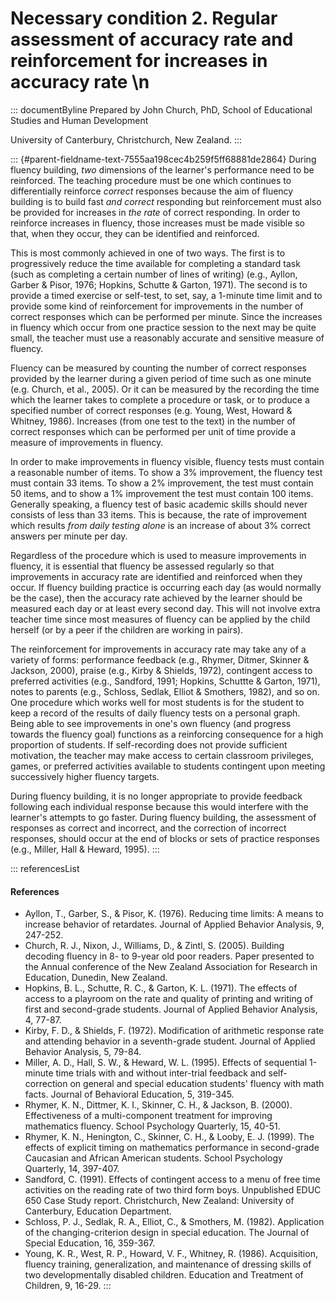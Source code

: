 # Necessary condition 2. Regular assessment of accuracy rate and reinforcement for increases in accuracy rate \n

::: documentByline
Prepared by John Church, PhD, School of Educational Studies and Human
Development

University of Canterbury, Christchurch, New Zealand.
:::

::: {#parent-fieldname-text-7555aa198cec4b259f5ff68881de2864}
During fluency building, *two* dimensions of the learner's performance
need to be reinforced. The teaching procedure must be one which
continues to differentially reinforce *correct* responses because the
aim of fluency building is to build fast *and correct* responding but
reinforcement must also be provided for increases in *the rate* of
correct responding. In order to reinforce increases in fluency, those
increases must be made visible so that, when they occur, they can be
identified and reinforced.

This is most commonly achieved in one of two ways. The first is to
progressively reduce the time available for completing a standard task
(such as completing a certain number of lines of writing) (e.g., Ayllon,
Garber & Pisor, 1976; Hopkins, Schutte & Garton, 1971). The second is to
provide a timed exercise or self-test, to set, say, a 1-minute time
limit and to provide some kind of reinforcement for improvements in the
number of correct responses which can be performed per minute. Since the
increases in fluency which occur from one practice session to the next
may be quite small, the teacher must use a reasonably accurate and
sensitive measure of fluency.

Fluency can be measured by counting the number of correct responses
provided by the learner during a given period of time such as one minute
(e.g. Church, et al., 2005). Or it can be measured by the recording the
time which the learner takes to complete a procedure or task, or to
produce a specified number of correct responses (e.g. Young, West,
Howard & Whitney, 1986). Increases (from one test to the text) in the
number of correct responses which can be performed per unit of time
provide a measure of improvements in fluency.

In order to make improvements in fluency visible, fluency tests must
contain a reasonable number of items. To show a 3% improvement, the
fluency test must contain 33 items. To show a 2% improvement, the test
must contain 50 items, and to show a 1% improvement the test must
contain 100 items. Generally speaking, a fluency test of basic academic
skills should never consists of less than 33 items. This is because, the
rate of improvement which results *from daily testing alone* is an
increase of about 3% correct answers per minute per day.

Regardless of the procedure which is used to measure improvements in
fluency, it is essential that fluency be assessed regularly so that
improvements in accuracy rate are identified and reinforced when they
occur. If fluency building practice is occurring each day (as would
normally be the case), then the accuracy rate achieved by the learner
should be measured each day or at least every second day. This will not
involve extra teacher time since most measures of fluency can be applied
by the child herself (or by a peer if the children are working in
pairs).

The reinforcement for improvements in accuracy rate may take any of a
variety of forms: performance feedback (e.g., Rhymer, Ditmer, Skinner &
Jackson, 2000), praise (e.g., Kirby & Shields, 1972), contingent access
to preferred activities (e.g., Sandford, 1991; Hopkins, Schuttte &
Garton, 1971), notes to parents (e.g., Schloss, Sedlak, Elliot &
Smothers, 1982), and so on. One procedure which works well for most
students is for the student to keep a record of the results of daily
fluency tests on a personal graph. Being able to see improvements in
one\'s own fluency (and progress towards the fluency goal) functions as
a reinforcing consequence for a high proportion of students. If
self-recording does not provide sufficient motivation, the teacher may
make access to certain classroom privileges, games, or preferred
activities available to students contingent upon meeting successively
higher fluency targets.

During fluency building, it is no longer appropriate to provide feedback
following each individual response because this would interfere with the
learner's attempts to go faster. During fluency building, the assessment
of responses as correct and incorrect, and the correction of incorrect
responses, should occur at the end of blocks or sets of practice
responses (e.g., Miller, Hall & Heward, 1995).
:::

::: referencesList
#### References

-   Ayllon, T., Garber, S., & Pisor, K. (1976). Reducing time limits: A
    means to increase behavior of retardates. Journal of Applied
    Behavior Analysis, 9, 247-252.
-   Church, R. J., Nixon, J., Williams, D., & Zintl, S. (2005). Building
    decoding fluency in 8- to 9-year old poor readers. Paper presented
    to the Annual conference of the New Zealand Association for Research
    in Education, Dunedin, New Zealand.
-   Hopkins, B. L., Schutte, R. C., & Garton, K. L. (1971). The effects
    of access to a playroom on the rate and quality of printing and
    writing of first and second-grade students. Journal of Applied
    Behavior Analysis, 4, 77-87.
-   Kirby, F. D., & Shields, F. (1972). Modification of arithmetic
    response rate and attending behavior in a seventh-grade student.
    Journal of Applied Behavior Analysis, 5, 79-84.
-   Miller, A. D., Hall, S. W., & Heward, W. L. (1995). Effects of
    sequential 1-minute time trials with and without inter-trial
    feedback and self-correction on general and special education
    students' fluency with math facts. Journal of Behavioral Education,
    5, 319-345.
-   Rhymer, K. N., Dittmer, K. I., Skinner, C. H., & Jackson, B. (2000).
    Effectiveness of a multi-component treatment for improving
    mathematics fluency. School Psychology Quarterly, 15, 40-51.
-   Rhymer, K. N., Henington, C., Skinner, C. H., & Looby, E. J. (1999).
    The effects of explicit timing on mathematics performance in
    second-grade Caucasian and African American students. School
    Psychology Quarterly, 14, 397-407.
-   Sandford, C. (1991). Effects of contingent access to a menu of free
    time activities on the reading rate of two third form boys.
    Unpublished EDUC 650 Case Study report. Christchurch, New Zealand:
    University of Canterbury, Education Department.
-   Schloss, P. J., Sedlak, R. A., Elliot, C., & Smothers, M. (1982).
    Application of the changing-criterion design in special education.
    The Journal of Special Education, 16, 359-367.
-   Young, K. R., West, R. P., Howard, V. F., Whitney, R. (1986).
    Acquisition, fluency training, generalization, and maintenance of
    dressing skills of two developmentally disabled children. Education
    and Treatment of Children, 9, 16-29.
:::
